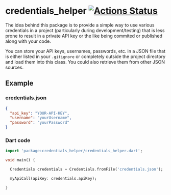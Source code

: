 # credentials_helper [![Actions Status](https://github.com/Herohtar/credentials_helper/workflows/Dart%20CI/badge.svg)](https://github.com/Herohtar/credentials_helper/actions)

The idea behind this package is to provide a simple way to use various credentials in a project (particularly during development/testing) that is less prone to result in a private API key or the like being commited or published along with your code.

You can store your API keys, usernames, passwords, etc. in a JSON file that is either listed in your `.gitignore` or completely outside the project directory and load them into this class. You could also retrieve them from other JSON sources.

## Example
### credentials.json
```json
{
  "api_key": "YOUR-API-KEY",
  "username": "yourUsername",
  "password": "yourPassword"
}
```

### Dart code
```dart
import 'package:credentials_helper/credentials_helper.dart';

void main() {

  Credentials credentials = Credentials.fromFile('credentials.json');

  myApiCall(apiKey: credentials.apiKey);

}
```
